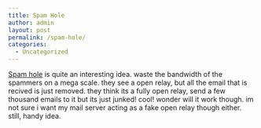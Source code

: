 ```yaml
---
title: Spam Hole
author: admin
layout: post
permalink: /spam-hole/
categories:
  - Uncategorized
---
```

[Spam hole][1] is quite an interesting idea. waste the bandwidth of the spammers on a mega scale. they see a open relay, but all the email that is recived is just removed. they think its a fully open relay, send a few thousand emails to it but its just junked! cool! wonder will it work though. im not sure i want my mail server acting as a fake open relay though either. still, handy idea.

 [1]: http://www.spamhole.net/